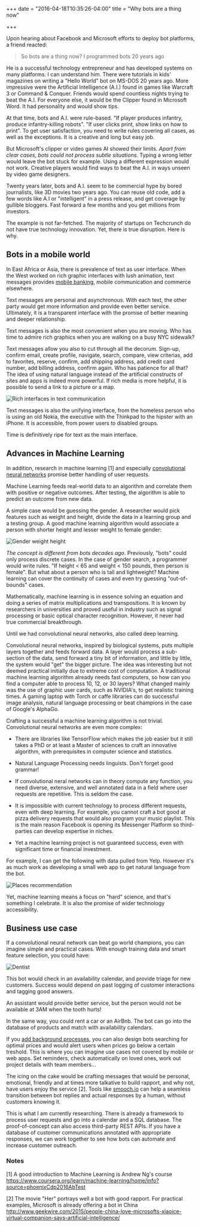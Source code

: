 +++
date = "2016-04-18T10:35:26-04:00"
title = "Why bots are a thing now"

+++

Upon hearing about Facebook and Microsoft efforts to deploy bot platforms, a friend reacted:

> So bots are a thing now? I programmed bots 20 years ago

He is a successful technology entrepreneur and has developed systems on many platforms. I can understand him. There were tutorials in kids' magazines on writing a "Hello World" bot on MS-DOS 20 years ago. More impressive were the Artificial Intelligence (A.I.) found in games like Warcraft 3 or Command & Conquer. Friends would spend countless nights trying to beat the A.I. For everyone else, it would be the Clipper found in Microsoft Word. It had personality and would show tips.

At that time, bots and A.I. were rule-based. "If player produces infantry, produce infantry-killing robots". "If user clicks print, show links on how to print". To get user satisfaction, you need to write rules covering all cases, as well as the exceptions. It is a creative and long but easy job.

But Microsoft's clipper or video games AI showed their limits. _Apart from clear cases, bots could not process subtle situations_. Typing a wrong letter would leave the bot stuck for example. Using a different expression would not work. Creative players would find ways to beat the A.I. in ways unseen by video game designers.

Twenty years later, bots and A.I. seem to be commercial hype by bored journalists, like 3D movies two years ago. You can reuse old code, add a few words like A.I or "intelligent" in a press release, and get coverage by gullible bloggers. Fast forward a few months and you get millions from investors.

The example is not far-fetched. The majority of startups on Techcrunch do not have true technology innovation. Yet, there is true disruption. Here is why.

## Bots in a mobile world

In East Africa or Asia, there is prevalence of text as user interface. When the West worked on rich graphic interfaces with lush animation, text messages provides [mobile banking](https://en.wikipedia.org/wiki/M-Pesa), mobile communication and commerce elsewhere.

Text messages are personal and asynchronous. With each text, the other party would get more information and provide even better service. Ultimately, it is a transparent interface with the promise of better meaning and deeper relationship.

Text messages is also the most convenient when you are moving. Who has time to admire rich graphics when you are walking on a busy NYC sidewalk?

Text messages allow you also to cut through all the decorum. Sign-up, confirm email, create profile, navigate, search, compare, view criterias, add to favorites, reserve, confirm, add shipping address, add credit card number, add billing address, confirm again. Who has patience for all that? The idea of using natural language instead of the artificial constructs of sites and apps is indeed more powerful. If rich media is more helpful, it is possible to send a link to a picture or a map.

![Rich interfaces in text communication](/images/buttons.jpg "[Rich interfaces in text communication]")

Text messages is also the unifying interface, from the homeless person who is using an old Nokia, the executive with the Thinkpad to the hipster with an iPhone. It is accessible, from power users to disabled groups.

Time is definitively ripe for text as the main interface.

## Advances in Machine Learning

In addition, research in machine learning [1] and especially [convolutional neural networks](https://en.wikipedia.org/wiki/Convolutional_neural_network) promise better handling of user requests.

Machine Learning feeds real-world data to an algorithm and correlate them with positive or negative outcomes. After testing, the algorithm is able to predict an outcome from new data.

A simple case would be guessing the gender. A researcher would pick features such as weight and height, divide the data in a learning group and a testing group. A good machine learning algorithm would associate a person with shorter height and lesser weight to female gender:

![Gender weight height](/images/rplot.png "[Gender weight height")

*The concept is different from bots decades ago*. Previously, "bots" could only process discrete cases. In the case of gender search, a programmer would write rules. "If height < 65 and weight < 150 pounds, then person is female". But what about a person who is tall and lightweight?  Machine learning can cover the continuity of cases and even try guessing "out-of-bounds" cases.

Mathematically, machine learning is in essence solving an equation and doing a series of matrix multiplications and transpositions. It is known by researchers in universities and proved useful in industry such as signal processing or basic optical character recognition. However, it never had true commercial breakthrough.

Until we had convolutional neural networks, also called deep learning.

Convolutional neural networks, inspired by biological systems, puts multiple layers together and feeds forward data. A layer would process a sub-section of the data, send forward a tiny bit of information, and little by little, the system would "get" the bigger picture. The idea was interesting but not deemed practical initially due to extreme cost of computation. A traditional machine learning algorithm already needs fast computers, so how can you find a computer able to process 10, 12, or 30 layers? What changed mainly was the use of graphic user cards, such as NVIDIA's, to get realistic training times. A gaming laptop with Torch or caffe libraries can do successful image analysis, natural language processing or beat champions in the case of Google's AlphaGo.

Crafting a successful a machine learning algorithm is not trivial. Convolutional neural networks are even more complex:

* There are libraries like TensorFlow which makes the job easier but it still takes a PhD or at least a Master of sciences to craft an innovative algorithm, with prerequisites in computer science and statistics.

* Natural Language Processing needs linguists. Don't forget good grammar!

* If convolutional neral networks can in theory compute any function, you need diverse, extensive, and well annotated data in a field where user requests are repetitive. This is seldom the case.

* It is impossible with current technology to process different requests, even with deep learning. For example, you cannot craft a bot good at pizza delivery requests that would also program your music playlist. This is the main reason Facebook is opening its Messenger Platform so third-parties can develop expertise in niches.

* Yet a machine learning project is not guaranteed success, even with significant time or financial investment.

For example, I can get the following with data pulled from Yelp. However it's as much work as developing a small web app to get natural language from the bot.

![Places recommendation](/images/italian.png "[Places recommendation]")

Yet, machine learning means a focus on "hard" science, and that's something I celebrate. It is also the promise of wider technology accessibility.

## Business use case

If a convolutional neural network can beat go world champions, you can imagine simple and practical cases. With enough training data and smart feature selection, you could have:

![Dentist](/images/bot-dentist.jpg "[bot dentist]")

This bot would check in an availability calendar, and provide triage for new customers. Success would depend on past logging of customer interactions and tagging good answers.

An assistant would provide better service, but the person would not be available at 3AM when the tooth hurts!

In the same way, you could rent a car or an AirBnb. The bot can go into the database of products and match with availability calendars.

If you [add background processes](https://github.com/heri/JuliaBot), you can also design bots searching for optimal prices and would alert users when prices go below a certain treshold. This is where you can imagine use cases not covered by mobile or web apps. Set reminders, check automatically on loved ones, work out project details with team members...

The icing on the cake would be crafting messages that would be personal, emotional, friendly and at times more talkative to build rapport, and why not, have users enjoy the service [2]. Tools like [smooch.io](https://smooch.io/) can help a seamless transition between bot replies and actual responses by a human, without customers knowing it.

This is what I am currently researching. There is already a framework to process user requests and go into a calendar and a SQL database. The proof-of-concept can also access third-party REST APIs. If you have a database of customer communications annotated with appropriate responses, we can work together to see how bots can automate and increase customer outreach.

### Notes

[1] A good introduction to Machine Learning is Andrew Ng's course https://www.coursera.org/learn/machine-learning/home/info?source=phoenixCdp2016AbTest

[2] The movie "Her" portrays well a bot with good rapport. For practical examples, Microsoft is already offering a bot in China http://www.geekwire.com/2015/people-china-love-microsofts-xiaoice-virtual-companion-says-artificial-intelligence/
